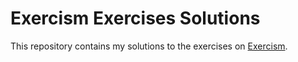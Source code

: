 # Exercism Exercises Solutions

This repository contains my solutions to the exercises on [Exercism](http://exercism.io/).

